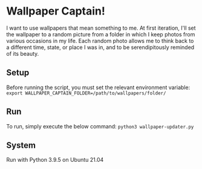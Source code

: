 # Wallpaper Captain!
I want to use wallpapers that mean something to me. At first iteration, I'll set the wallpaper to a random picture from a folder in which I keep photos from various occasions in my life. Each random photo allows me to think back to a different time, state, or place I was in, and to be serendipitously reminded of its beauty.

## Setup
Before running the script, you must set the relevant environment variable:
`export WALLPAPER_CAPTAIN_FOLDER=/path/to/wallpapers/folder/`

## Run
To run, simply execute the below command:
`python3 wallpaper-updater.py`

## System
Run with Python 3.9.5 on Ubuntu 21.04